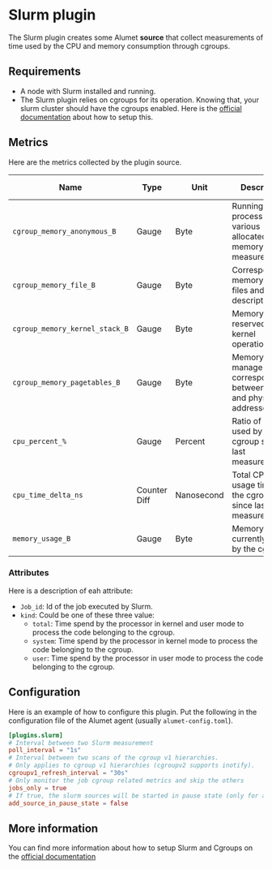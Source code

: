 # Slurm plugin

The Slurm plugin creates some Alumet **source** that collect measurements of time used by the CPU and memory consumption through cgroups.

## Requirements

- A node with Slurm installed and running.
- The Slurm plugin relies on cgroups for its operation. Knowing that, your slurm cluster should have the cgroups enabled. Here is the [official documentation]("https://slurm.schedmd.com/cgroups.html") about how to setup this.

## Metrics

Here are the metrics collected by the plugin source.

| Name                           | Type         | Unit       | Description                                                                 | Resource | ResourceConsumer | Attributes  | More information |
| ------------------------------ | ------------ | ---------- | --------------------------------------------------------------------------- | -------- | ---------------- | ----------- | ---------------- |
| `cgroup_memory_anonymous_B`    | Gauge        | Byte       | Running process and various allocated memory measurement                    | Memory   | LocalMachine     | Job_id      |                  |
| `cgroup_memory_file_B`         | Gauge        | Byte       | Corresponding memory to open files and descriptors                          | Memory   | LocalMachine     | Job_id      |                  |
| `cgroup_memory_kernel_stack_B` | Gauge        | Byte       | Memory reserved for kernel operations                                       | Memory   | LocalMachine     | Job_id      |                  |
| `cgroup_memory_pagetables_B`   | Gauge        | Byte       | Memory used to manage correspondence between virtual and physical addresses | Memory   | LocalMachine     | Job_id      |                  |
| `cpu_percent_%`                | Gauge        | Percent    | Ratio of CPU used by the cgroup since last measurement                      | CPU      | LocalMachine     | Job_id,kind |                  |
| `cpu_time_delta_ns`            | Counter Diff | Nanosecond | Total CPU usage time by the cgroup since last measurement                   | CPU      | LocalMachine     | Job_id,kind |                  |
| `memory_usage_B`               | Gauge        | Byte       | Memory currently used by the cgroup                                         | Memory   | LocalMachine     | Job_id      |                  |

### Attributes

Here is a description of eah attribute:

- `Job_id`: Id of the job executed by Slurm.
- `kind`: Could be one of these three value:
  - `total`: Time spend by the processor in kernel and user mode to process the code belonging to the cgroup.
  - `system`: Time spend by the processor in kernel mode to process the code belonging to the cgroup.
  - `user`: Time spend by the processor in user mode to process the code belonging to the cgroup.

## Configuration

Here is an example of how to configure this plugin.
Put the following in the configuration file of the Alumet agent (usually `alumet-config.toml`).

```toml
[plugins.slurm]
# Interval between two Slurm measurement
poll_interval = "1s"
# Interval between two scans of the cgroup v1 hierarchies.
# Only applies to cgroup v1 hierarchies (cgroupv2 supports inotify).
cgroupv1_refresh_interval = "30s"
# Only monitor the job cgroup related metrics and skip the others
jobs_only = true
# If true, the slurm sources will be started in pause state (only for advanced setup with a control plugin enabled)
add_source_in_pause_state = false
```

## More information

You can find more information about how to setup Slurm and Cgroups on the [official documentation]("https://slurm.schedmd.com/cgroups.html")

